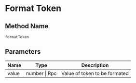 # Format Token

## Method Name

`formatToken`

## Parameters

| Name        | Type                     | Description                               |
| ---------   | -----------------------  | ---------------------------------         |
| value       | number \| Rpc            | Value of token to be formated             |

